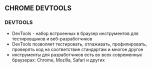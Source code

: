 ## CHROME DEVTOOLS

### DEVTOOLS
* DevTools - набор встроенных в браузер инструментов для тестировщиков и веб-разработчиков
* DevTools позволяет тестировать, отлаживать, профилировать, проверять код на соответствие стандартам и многое другое
* инструменты для разработчиков есть во всех современных браузерах: Chrome, Mozilla, Safari и других



